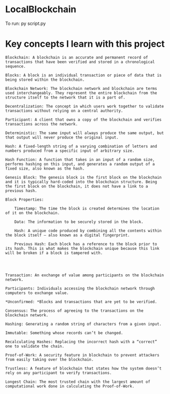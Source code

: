 # LocalBlockchain

To run: py script.py

# Key concepts I learn with this project

    Blockchain: A blockchain is an accurate and permanent record of transactions that have been verified and stored in a chronological sequence.

    Blocks: A block is an individual transaction or piece of data that is being stored within the blockchain.

    Blockchain Network: The blockchain network and blockchain are terms used interchangeably. They represent the entire blockchain from the structure itself to the network that it is a part of.

    Decentralization: The concept in which users work together to validate transactions without relying on a central authority.

    Participant: A client that owns a copy of the blockchain and verifies transactions across the network.

    Deterministic: The same input will always produce the same output, but that output will never produce the original input.

    Hash: A fixed-length string of a varying combination of letters and numbers produced from a specific input of arbitrary size.

    Hash Function: A function that takes in an input of a random size, performs hashing on this input, and generates a random output of a fixed size, also known as the hash.

    Genesis Block: The genesis block is the first block on the blockchain and it is typically hard-coded into the blockchain structure. Being the first block on the blockchain, it does not have a link to a previous hash.

    Block Properties:

        Timestamp: The time the block is created determines the location of it on the blockchain.

        Data: The information to be securely stored in the block.

        Hash: A unique code produced by combining all the contents within the block itself — also known as a digital fingerprint.

        Previous Hash: Each block has a reference to the block prior to its hash. This is what makes the blockchain unique because this link will be broken if a block is tampered with.




    Transaction: An exchange of value among participants on the blockchain network.

    Participants: Individuals accessing the blockchain network through computers to exchange value.

    *Unconfirmed: *Blocks and transactions that are yet to be verified.

    Consensus: The process of agreeing to the transactions on the blockchain network.

    Hashing: Generating a random string of characters from a given input.

    Immutable: Something whose records can’t be changed.

    Recalculating Hashes: Replacing the incorrect hash with a “correct” one to validate the chain.

    Proof-of-Work: A security feature in blockchain to prevent attackers from easily taking over the blockchain.

    Trustless: A feature of blockchain that states how the system doesn’t rely on any participant to verify transactions.

    Longest Chain: The most trusted chain with the largest amount of computational work done in calculating the Proof-of-Work.
